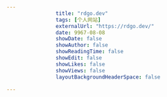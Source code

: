 ---
                title: "rdgo.dev"
                tags: [个人网站]
                externalUrl: "https://rdgo.dev/"
                date: 9967-08-08
                showDate: false
                showAuthor: false
                showReadingTime: false
                showEdit: false
                showLikes: false
                showViews: false
                layoutBackgroundHeaderSpace: false
                ---

